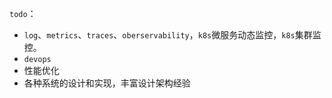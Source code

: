 `todo`：

- `log`、`metrics`、`traces`、`oberservability`，`k8s`微服务动态监控，`k8s`集群监控。
- `devops`
- 性能优化
- 各种系统的设计和实现，丰富设计架构经验